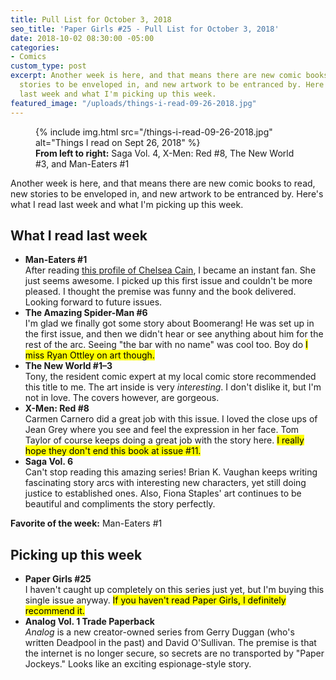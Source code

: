 ```yaml
---
title: Pull List for October 3, 2018
seo_title: 'Paper Girls #25 - Pull List for October 3, 2018'
date: 2018-10-02 08:30:00 -05:00
categories:
- Comics
custom_type: post
excerpt: Another week is here, and that means there are new comic books to read, new
  stories to be enveloped in, and new artwork to be entranced by. Here's what I read
  last week and what I'm picking up this week.
featured_image: "/uploads/things-i-read-09-26-2018.jpg"
---
```


<figure class="extendout">
  {% include img.html src="/things-i-read-09-26-2018.jpg" alt="Things I read on Sept 26, 2018" %}
  <figcaption><strong>From left to right:</strong> Saga Vol. 4, X-Men: Red #8, The New World #3, and Man-Eaters #1</figcaption>
</figure>

Another week is here, and that means there are new comic books to read, new stories to be enveloped in, and new artwork to be entranced by. Here's what I read last week and what I'm picking up this week.

## What I read last week

- **Man-Eaters #1**  
  After reading [this profile of Chelsea Cain](https://www.thedailybeast.com/chelsea-cain-returns-yeah-im-dead-to-marvel-trust-me), I became an instant fan. She just seems awesome. I picked up this first issue and couldn't be more pleased. I thought the premise was funny and the book delivered. Looking forward to future issues.
- **The Amazing Spider-Man #6**  
  I'm glad we finally got some story about Boomerang! He was set up in the first issue, and then we didn't hear or see anything about him for the rest of the arc. Seeing "the bar with no name" was cool too. Boy do <mark>I miss Ryan Ottley on art though.</mark>
- **The New World #1–3**  
  Tony, the resident comic expert at my local comic store recommended this title to me. The art inside is very _interesting_. I don't dislike it, but I'm not in love. The covers however, are gorgeous.
- **X-Men: Red #8**  
  Carmen Carnero did a great job with this issue. I loved the close ups of Jean Grey where you see and feel the expression in her face. Tom Taylor of course keeps doing a great job with the story here. <mark>I really hope they don't end this book at issue #11.</mark>
- **Saga Vol. 6**  
  Can't stop reading this amazing series! Brian K. Vaughan keeps writing fascinating story arcs with interesting new characters, yet still doing justice to established ones. Also, Fiona Staples' art continues to be beautiful and compliments the story perfectly.

**Favorite of the week:** Man-Eaters #1

## Picking up this week

- **Paper Girls #25**  
  I haven't caught up completely on this series just yet, but I'm buying this single issue anyway. <mark>If you haven't read Paper Girls, I definitely recommend it.</mark>
- **Analog Vol. 1 Trade Paperback**  
  _Analog_ is a new creator-owned series from Gerry Duggan (who's written Deadpool in the past) and David O'Sullivan. The premise is that the internet is no longer secure, so secrets are no transported by "Paper Jockeys." Looks like an exciting espionage-style story.
